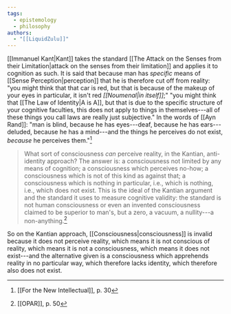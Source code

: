 ```yaml
---
tags:
  - epistemology
  - philosophy
authors:
  - "[[LiquidZulu]]"
---
```

[[Immanuel Kant|Kant]] takes the standard [[The Attack on the Senses from their Limitation|attack on the senses from their limitation]] and applies it to cognition as such. It is said that because man has *specific* means of [[Sense Perception|perception]] that he is therefore cut off from reality: "you might think that that car is red, but that is because of the makeup of your eyes in particular, it isn't red *[[Noumenal|in itself]]*;" "you might think that [[The Law of Identity|A is A]], but that is due to the specific structure of your cognitive faculties, this does not apply to things in themselves---all of these things you call laws are really just subjective." In the words of [[Ayn Rand]]: "man is blind, because he has eyes---deaf, because he has ears---deluded, because he has a mind---and the things he perceives do not exist, *because* he perceives them."[^2]

>What sort of consciousness *can* perceive reality, in the Kantian, anti-identity approach? The answer is: a consciousness not limited by any means of cognition; a consciousness which perceives no-how; a consciousness which is not of this kind as against that; a consciousness which is nothing in particular, i.e., which is nothing, i.e., which does not exist. This is the ideal of the Kantian argument and the standard it uses to measure cognitive validity: the standard is not human consciousness or even an invented consciousness claimed to be superior to man's, but a zero, a vacuum, a nullity---a non-anything.[^1]

So on the Kantian approach, [[Consciousness|consciousness]] is invalid because it does not perceive reality, which means it is not conscious of reality, which means it is not a consciousness, which means it does not exist---and the alternative given is a consciousness which apprehends reality in no particular way, which therefore lacks identity, which therefore also does not exist. 

[^1]: [[OPAR]], p. 50
[^2]: [[For the New Intellectual]], p. 30